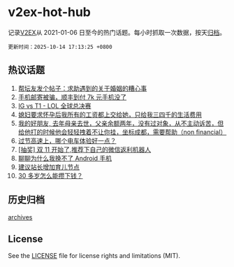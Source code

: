# v2ex-hot-hub

 记录[V2EX](https://www.v2ex.com/)从 2021-01-06 日至今的热门话题。每小时抓取一次数据，按天[归档](archives)。

`更新时间：2025-10-14 17:13:25 +0800`

## 热议话题

1. [帮坛友发个帖子：求助遇到的关于婚姻的糟心事](https://www.v2ex.com/t/1164935)
1. [手机邮寄被骗，顺丰到付 7k 元手机没了](https://www.v2ex.com/t/1164930)
1. [IG vs T1 - LOL 全球总决赛](https://www.v2ex.com/t/1165015)
1. [媳妇要求怀孕后我所有的工资都上交给她，只给我三四千的生活费用](https://www.v2ex.com/t/1165056)
1. [我的好朋友, 去年母亲去世，父亲余额两年，没有过对象，从不主动诉苦，但给他打的时候他会轻轻拽着不让你挂，坐标成都，需要帮助（non financial）](https://www.v2ex.com/t/1165014)
1. [过节高速上，哪个电车体验好一点？](https://www.v2ex.com/t/1165006)
1. [[抽奖] 双 11 开始了,推荐下自己的微信返利机器人](https://www.v2ex.com/t/1165099)
1. [聊聊为什么我换不了 Android 手机](https://www.v2ex.com/t/1165043)
1. [建议站长增加育儿节点](https://www.v2ex.com/t/1165024)
1. [30 多岁怎么能攒下钱？](https://www.v2ex.com/t/1165096)

## 历史归档

[archives](archives)

## License

See the [LICENSE](LICENSE) file for license rights and limitations (MIT).
